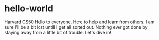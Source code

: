 # hello-world
Harvard CS50
Hello to everyone.  Here to help and learn from others.  I am sure I'll be a bit lost untill I get all sorted out.
Nothing ever got done by staying away from a little bit of trouble.  Let's dive in!
